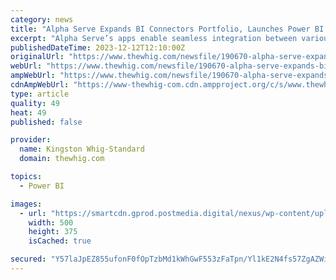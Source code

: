 ```yaml
---
category: news
title: "Alpha Serve Expands BI Connectors Portfolio, Launches Power BI Connector for QuickBooks"
excerpt: "Alpha Serve’s apps enable seamless integration between various business software platforms and leading visualization tools such as Power BI and Tableau. The connectors are curre"
publishedDateTime: 2023-12-12T12:10:00Z
originalUrl: "https://www.thewhig.com/newsfile/190670-alpha-serve-expands-bi-connectors-portfolio-launches-power-bi-connector-for-quickbooks"
webUrl: "https://www.thewhig.com/newsfile/190670-alpha-serve-expands-bi-connectors-portfolio-launches-power-bi-connector-for-quickbooks"
ampWebUrl: "https://www.thewhig.com/newsfile/190670-alpha-serve-expands-bi-connectors-portfolio-launches-power-bi-connector-for-quickbooks/wcm/b85a1c6d-dca1-4262-9c2b-46f8e05de0bb/amp/"
cdnAmpWebUrl: "https://www-thewhig-com.cdn.ampproject.org/c/s/www.thewhig.com/newsfile/190670-alpha-serve-expands-bi-connectors-portfolio-launches-power-bi-connector-for-quickbooks/wcm/b85a1c6d-dca1-4262-9c2b-46f8e05de0bb/amp/"
type: article
quality: 49
heat: 49
published: false

provider:
  name: Kingston Whig-Standard
  domain: thewhig.com

topics:
  - Power BI

images:
  - url: "https://smartcdn.gprod.postmedia.digital/nexus/wp-content/uploads/2023/12/newsfile-190394.jpg"
    width: 500
    height: 375
    isCached: true

secured: "Y57laJpEZ855ufonF0fOpTzbMd1kWhGwF553zFaTpn/Yl1kE2N4fs57ZgAZWihOqmAGUBdeWFAWzhQMmiV7Bz7U2E/qPS6BSrEWtuEXCq8t+/i4NohTtJ9x8TzlGFpgt5ZzsSaVipXtiEBduE9Y7pnXZuhpoNR8ud2ahdRtozHmH2QpLC/YU1bMUZC4Wm/mfISj2wGO4UGNuU/MeHFaoEn/soUWomlmMkxzutYYO0c3FHPewV1m51bs2aBnz2i7RNtVAWQ8G08W0ZjTOpV+UPTVQkDdgUQ4AU/jswC7dIZS12oYPh662v/PJtzBNJsSwBRRx40Mklxci4rO/aSdg2lCFQ5eJIZnYYwh2FKe1kZg=;gTLDcxQKti+okcK9GwkDnA=="
---
```



